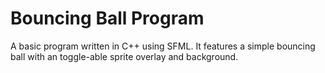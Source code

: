 # Bouncing Ball Program
A basic program written in C++ using SFML. It features a simple bouncing ball with an toggle-able 
sprite overlay and background.
